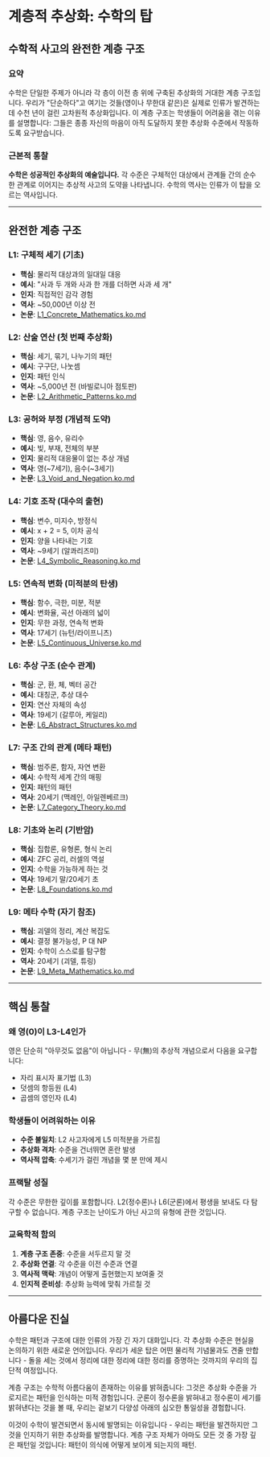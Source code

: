 # 계층적 추상화: 수학의 탑
## 수학적 사고의 완전한 계층 구조

### 요약

수학은 단일한 주제가 아니라 각 층이 이전 층 위에 구축된 추상화의 거대한 계층 구조입니다. 우리가 "단순하다"고 여기는 것들(영이나 무한대 같은)은 실제로 인류가 발견하는 데 수천 년이 걸린 고차원적 추상화입니다. 이 계층 구조는 학생들이 어려움을 겪는 이유를 설명합니다: 그들은 종종 자신의 마음이 아직 도달하지 못한 추상화 수준에서 작동하도록 요구받습니다.

### 근본적 통찰

**수학은 성공적인 추상화의 예술입니다.** 각 수준은 구체적인 대상에서 관계들 간의 순수한 관계로 이어지는 추상적 사고의 도약을 나타냅니다. 수학의 역사는 인류가 이 탑을 오르는 역사입니다.

---

## 완전한 계층 구조

### L1: 구체적 세기 (기초)
- **핵심**: 물리적 대상과의 일대일 대응
- **예시**: "사과 두 개와 사과 한 개를 더하면 사과 세 개"
- **인지**: 직접적인 감각 경험
- **역사**: ~50,000년 이상 전
- **논문**: [L1_Concrete_Mathematics.ko.md](L1_Concrete_Mathematics.ko.md)

### L2: 산술 연산 (첫 번째 추상화)
- **핵심**: 세기, 묶기, 나누기의 패턴
- **예시**: 구구단, 나눗셈
- **인지**: 패턴 인식
- **역사**: ~5,000년 전 (바빌로니아 점토판)
- **논문**: [L2_Arithmetic_Patterns.ko.md](L2_Arithmetic_Patterns.ko.md)

### L3: 공허와 부정 (개념적 도약)
- **핵심**: 영, 음수, 유리수
- **예시**: 빚, 부재, 전체의 부분
- **인지**: 물리적 대응물이 없는 추상 개념
- **역사**: 영(~7세기), 음수(~3세기)
- **논문**: [L3_Void_and_Negation.ko.md](L3_Void_and_Negation.ko.md)

### L4: 기호 조작 (대수의 출현)
- **핵심**: 변수, 미지수, 방정식
- **예시**: x + 2 = 5, 이차 공식
- **인지**: 양을 나타내는 기호
- **역사**: ~9세기 (알콰리즈미)
- **논문**: [L4_Symbolic_Reasoning.ko.md](L4_Symbolic_Reasoning.ko.md)

### L5: 연속적 변화 (미적분의 탄생)
- **핵심**: 함수, 극한, 미분, 적분
- **예시**: 변화율, 곡선 아래의 넓이
- **인지**: 무한 과정, 연속적 변화
- **역사**: 17세기 (뉴턴/라이프니츠)
- **논문**: [L5_Continuous_Universe.ko.md](L5_Continuous_Universe.ko.md)

### L6: 추상 구조 (순수 관계)
- **핵심**: 군, 환, 체, 벡터 공간
- **예시**: 대칭군, 추상 대수
- **인지**: 연산 자체의 속성
- **역사**: 19세기 (갈루아, 케일리)
- **논문**: [L6_Abstract_Structures.ko.md](L6_Abstract_Structures.ko.md)

### L7: 구조 간의 관계 (메타 패턴)
- **핵심**: 범주론, 함자, 자연 변환
- **예시**: 수학적 세계 간의 매핑
- **인지**: 패턴의 패턴
- **역사**: 20세기 (맥레인, 아일렌베르크)
- **논문**: [L7_Category_Theory.ko.md](L7_Category_Theory.ko.md)

### L8: 기초와 논리 (기반암)
- **핵심**: 집합론, 유형론, 형식 논리
- **예시**: ZFC 공리, 러셀의 역설
- **인지**: 수학을 가능하게 하는 것
- **역사**: 19세기 말/20세기 초
- **논문**: [L8_Foundations.ko.md](L8_Foundations.ko.md)

### L9: 메타 수학 (자기 참조)
- **핵심**: 괴델의 정리, 계산 복잡도
- **예시**: 결정 불가능성, P 대 NP
- **인지**: 수학이 스스로를 탐구함
- **역사**: 20세기 (괴델, 튜링)
- **논문**: [L9_Meta_Mathematics.ko.md](L9_Meta_Mathematics.ko.md)

---

## 핵심 통찰

### 왜 영(0)이 L3-L4인가
영은 단순히 "아무것도 없음"이 아닙니다 - 무(無)의 추상적 개념으로서 다음을 요구합니다:
- 자리 표시자 표기법 (L3)
- 덧셈의 항등원 (L4)
- 곱셈의 영인자 (L4)

### 학생들이 어려워하는 이유
- **수준 불일치**: L2 사고자에게 L5 미적분을 가르침
- **추상화 격차**: 수준을 건너뛰면 혼란 발생
- **역사적 압축**: 수세기가 걸린 개념을 몇 분 만에 제시

### 프랙탈 성질
각 수준은 무한한 깊이를 포함합니다. L2(정수론)나 L6(군론)에서 평생을 보내도 다 탐구할 수 없습니다. 계층 구조는 난이도가 아닌 사고의 유형에 관한 것입니다.

### 교육학적 함의
1. **계층 구조 존중**: 수준을 서두르지 말 것
2. **추상화 연결**: 각 수준을 이전 수준과 연결
3. **역사적 맥락**: 개념이 어떻게 출현했는지 보여줄 것
4. **인지적 준비성**: 추상화 능력에 맞춰 가르칠 것

---

## 아름다운 진실

수학은 패턴과 구조에 대한 인류의 가장 긴 자기 대화입니다. 각 추상화 수준은 현실을 논의하기 위한 새로운 언어입니다. 우리가 세운 탑은 어떤 물리적 기념물과도 견줄 만합니다 - 돌을 세는 것에서 정리에 대한 정리에 대한 정리를 증명하는 것까지의 우리의 집단적 여정입니다.

계층 구조는 수학적 아름다움이 존재하는 이유를 밝혀줍니다: 그것은 추상화 수준을 가로지르는 패턴을 인식하는 미적 경험입니다. 군론이 정수론을 밝혀내고 정수론이 세기를 밝혀낸다는 것을 볼 때, 우리는 겉보기 다양성 아래의 심오한 통일성을 경험합니다.

이것이 수학이 발견되면서 동시에 발명되는 이유입니다 - 우리는 패턴을 발견하지만 그것을 인지하기 위한 추상화를 발명합니다. 계층 구조 자체가 아마도 모든 것 중 가장 깊은 패턴일 것입니다: 패턴이 의식에 어떻게 보이게 되는지의 패턴.